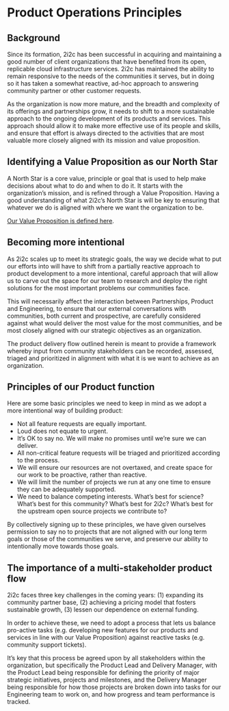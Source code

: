 # Product Operations Principles

## Background

Since its formation, 2i2c has been successful in acquiring and maintaining a good number of client organizations that have benefited from its open, replicable cloud infrastructure services. 2i2c has maintained the ability to remain responsive to the needs of the communities it serves, but in doing so it has taken a somewhat reactive, ad-hoc approach to answering community partner or other customer requests.

As the organization is now more mature, and the breadth and complexity of its offerings and partnerships grow, it needs to shift to a more sustainable approach to the ongoing development of its products and services. This approach should allow it to make more effective use of its people and skills, and ensure that effort is always directed to the activities that are most valuable more closely aligned with its mission and value proposition.

## Identifying a Value Proposition as our North Star

A North Star is a core value, principle or goal that is used to help make decisions about what to do and when to do it. It starts with the organization’s mission, and is refined through a Value Proposition. Having a good understanding of what 2i2c’s North Star is will be key to ensuring that whatever we do is aligned with where we want the organization to be.

[Our Value Proposition is defined here](mission:value-proposition).

## Becoming more intentional

As 2i2c scales up to meet its strategic goals, the way we decide what to put our efforts into will have to shift from a partially reactive approach to product development to a more intentional, careful approach that will allow us to carve out the space for our team to research and deploy the right solutions for the most important problems our communities face.

This will necessarily affect the interaction between Partnerships, Product and Engineering, to ensure that our external conversations with communities, both current and prospective, are carefully considered against what would deliver the most value for the most communities, and be most closely aligned with our strategic objectives as an organization.

The product delivery flow outlined herein is meant to provide a framework whereby input from community stakeholders can be recorded, assessed, triaged and prioritized in alignment with what it is we want to achieve as an organization. 

## Principles of our Product function

Here are some basic principles we need to keep in mind as we adopt a more intentional way of building product:

- Not all feature requests are equally important.
- Loud does not equate to urgent.
- It’s OK to say no. We will make no promises until we’re sure we can deliver.
- All non-critical feature requests will be triaged and prioritized according to the process.
- We will ensure our resources are not overtaxed, and create space for our work to be proactive, rather than reactive.
- We will limit the number of projects we run at any one time to ensure they can be adequately supported.
- We need to balance competing interests. What’s best for science? What’s best for this community? What’s best for 2i2c? What’s best for the upstream open source projects we contribute to?

By collectively signing up to these principles, we have given ourselves permission to say no to projects that are not aligned with our long term goals or those of the communities we serve, and preserve our ability to intentionally move towards those goals.

## The importance of a multi-stakeholder product flow

2i2c faces three key challenges in the coming years: (1) expanding its community partner base, (2) achieving a pricing model that fosters sustainable growth, (3) lessen our dependence on external funding.

In order to achieve these, we need to adopt a process that lets us balance pro-active tasks (e.g. developing new features for our products and services in line with our Value Proposition) against reactive tasks (e.g. community support tickets).

It’s key that this process be agreed upon by all stakeholders within the organization, but specifically the Product Lead and Delivery Manager, with the Product Lead being responsible for defining the priority of major strategic initiatives, projects and milestones, and the Delivery Manager being responsible for how those projects are broken down into tasks for our Engineering team to work on, and how progress and team performance is tracked.
